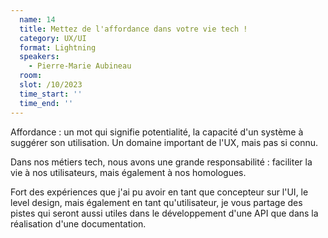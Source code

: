 ```yaml
---
  name: 14
  title: Mettez de l'affordance dans votre vie tech !
  category: UX/UI
  format: Lightning
  speakers: 
    - Pierre-Marie Aubineau
  room: 
  slot: /10/2023
  time_start: ''
  time_end: ''
---
```

Affordance : un mot qui signifie potentialité, la capacité d'un système à suggérer son utilisation. Un domaine important de l'UX, mais pas si connu.

Dans nos métiers tech, nous avons une grande responsabilité : faciliter la vie à nos utilisateurs, mais également à nos homologues.

Fort des expériences que j'ai pu avoir en tant que concepteur sur l'UI, le level design, mais également en tant qu'utilisateur, je vous partage des pistes qui seront aussi utiles dans le développement d'une API que dans la réalisation d'une documentation.
